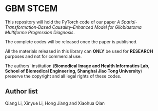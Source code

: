 # GBM STCEM

This repository will hold the PyTorch code of our paper *A Spatial-Transformation-Based  Causality-Enhanced Model for Glioblastoma Multiforme Progression Diagnosis*.

The complete codes will be released once the paper is published.

All the materials released in this library can **ONLY** be used for **RESEARCH** purposes and not for commercial use.

The authors' institution (**Biomedical Image and Health Informatics Lab, School of Biomedical Engineering, Shanghai Jiao Tong University**) preserve the copyright and all legal rights of these codes.

## Author list

Qiang Li, Xinyue Li, Hong Jiang and Xiaohua Qian
